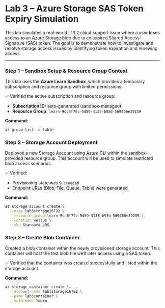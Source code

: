 # Lab 3 – Azure Storage SAS Token Expiry Simulation

This lab simulates a real-world L1/L2 cloud support issue where a user loses access to an Azure Storage blob due to an expired Shared Access Signature (SAS) token. The goal is to demonstrate how to investigate and resolve storage access issues by identifying token expiration and renewing access.

---

### Step 1 – Sandbox Setup & Resource Group Context

This lab uses the **Azure Learn Sandbox**, which provides a temporary subscription and resource group with limited permissions.

✅ Verified the active subscription and resource group:
- **Subscription ID:** auto-generated (sandbox-managed)
- **Resource Group:** `learn-9cc8f79c-5d59-4135-b95d-569466e39239`

**Command:**
```bash
az group list -o table
```

### Step 2 – Storage Account Deployment

Deployed a new Storage Account using Azure CLI within the sandbox-provided resource group. This account will be used to simulate restricted blob access scenarios.

✅ Verified:
- Provisioning state was `Succeeded`
- Endpoint URLs (Blob, File, Queue, Table) were generated

**Command:**
```bash
az storage account create \
  --name lab3storage16792 \
  --resource-group learn-9cc8f79c-5d59-4135-b95d-569466e39239 \
  --location westus \
  --sku Standard_LRS
```
### Step 3 – Create Blob Container

Created a blob container within the newly provisioned storage account. This container will host the test blob file we’ll later access using a SAS token.

✅ Verified that the container was created successfully and listed within the storage account.

**Command:**
```bash
az storage container create \
  --account-name lab3storage16792 \
  --name lab3container \
  --auth-mode login
```
